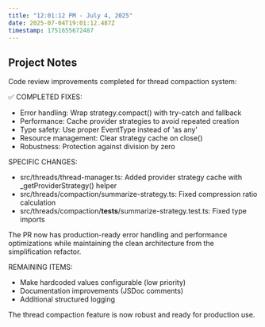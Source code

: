 ```yaml
---
title: "12:01:12 PM - July 4, 2025"
date: 2025-07-04T19:01:12.487Z
timestamp: 1751655672487
---
```


## Project Notes

Code review improvements completed for thread compaction system:

✅ COMPLETED FIXES:
- Error handling: Wrap strategy.compact() with try-catch and fallback
- Performance: Cache provider strategies to avoid repeated creation
- Type safety: Use proper EventType instead of 'as any' 
- Resource management: Clear strategy cache on close()
- Robustness: Protection against division by zero

SPECIFIC CHANGES:
- src/threads/thread-manager.ts: Added provider strategy cache with _getProviderStrategy() helper
- src/threads/compaction/summarize-strategy.ts: Fixed compression ratio calculation 
- src/threads/compaction/__tests__/summarize-strategy.test.ts: Fixed type imports

The PR now has production-ready error handling and performance optimizations while maintaining the clean architecture from the simplification refactor.

REMAINING ITEMS:
- Make hardcoded values configurable (low priority)
- Documentation improvements (JSDoc comments)
- Additional structured logging

The thread compaction feature is now robust and ready for production use.
